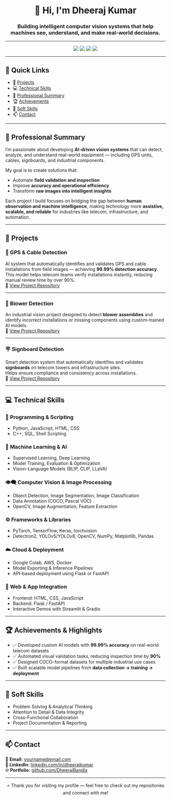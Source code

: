 <h1 align="center">👋 Hi, I'm Dheeraj Kumar</h1>
<h3 align="center">Building intelligent computer vision systems that help machines see, understand, and make real-world decisions.</h3>

---

<p align="center">
  <img src="https://img.shields.io/badge/Focus-Computer%20Vision-blue?style=for-the-badge" />
  <img src="https://img.shields.io/badge/Domain-AI%20%26%20Automation-orange?style=for-the-badge" />
  <img src="https://img.shields.io/badge/Field-Object%20Detection-green?style=for-the-badge" />
  <img src="https://img.shields.io/badge/Interest-Vision%20Language%20Models-purple?style=for-the-badge" />
</p>

---

## 🧭 Quick Links
- 🧠 [Projects](#-projects)
- 💻 [Technical Skills](#-technical-skills)
- 🚀 [Professional Summary](#-professional-summary)
- 🏆 [Achievements](#-achievements--highlights)
- 🧩 [Soft Skills](#-soft-skills)
- 📫 [Contact](#-contact)

---

## 🚀 Professional Summary

I’m passionate about developing **AI-driven vision systems** that can detect, analyze, and understand real-world equipment — including GPS units, cables, signboards, and industrial components.

My goal is to create solutions that:
- Automate **field validation and inspection**
- Improve **accuracy and operational efficiency**
- Transform **raw images into intelligent insights**

Each project I build focuses on bridging the gap between **human observation and machine intelligence**, making technology more **assistive, scalable, and reliable** for industries like telecom, infrastructure, and automation.

---

## 🧠 Projects

### 🚀 GPS & Cable Detection
AI system that automatically identifies and validates GPS and cable installations from field images — achieving **99.99% detection accuracy**.  
This model helps telecom teams verify installations instantly, reducing manual review time by over 90%.  
🔗 [View Project Repository](https://github.com/DheerajBandla/gps-cable-detection)

---

### 🔧 Blower Detection
An industrial vision project designed to detect **blower assemblies** and identify incorrect installations or missing components using custom-trained AI models.  
🔗 [View Project Repository](https://github.com/DheerajBandla/blower-detection)

---

### 🪧 Signboard Detection
Smart detection system that automatically identifies and validates **signboards** on telecom towers and infrastructure sites.  
Helps ensure compliance and consistency across installations.  
🔗 [View Project Repository](https://github.com/DheerajBandla/signboard-detection)

---

## 💻 Technical Skills

### 🐍 **Programming & Scripting**
- Python, JavaScript, HTML, CSS  
- C++, SQL, Shell Scripting

### 🧠 **Machine Learning & AI**
- Supervised Learning, Deep Learning  
- Model Training, Evaluation & Optimization  
- Vision-Language Models (BLIP, CLIP, LLaVA)

### 👁️‍🗨️ **Computer Vision & Image Processing**
- Object Detection, Image Segmentation, Image Classification  
- Data Annotation (COCO, Pascal VOC)  
- OpenCV, Image Augmentation, Feature Extraction  

### ⚙️ **Frameworks & Libraries**
- PyTorch, TensorFlow, Keras, torchvision  
- Detectron2, YOLOv5/YOLOv8, OpenCV, NumPy, Matplotlib, Pandas  

### ☁️ **Cloud & Deployment**
- Google Colab, AWS, Docker  
- Model Exporting & Inference Pipelines  
- API-based deployment using Flask or FastAPI  

### 🧩 **Web & App Integration**
- Frontend: HTML, CSS, JavaScript  
- Backend: Flask / FastAPI  
- Interactive Demos with Streamlit & Gradio  

---

## 🏆 Achievements & Highlights
- ✅ Developed custom AI models with **99.99% accuracy** on real-world telecom datasets  
- ✅ Automated visual validation tasks, reducing inspection time by **90%**  
- ✅ Designed COCO-format datasets for multiple industrial use cases  
- ✅ Built scalable model pipelines from **data collection → training → deployment**

---

## 🧩 Soft Skills
- Problem Solving & Analytical Thinking  
- Attention to Detail & Data Integrity  
- Cross-Functional Collaboration  
- Project Documentation & Reporting  

---

## 📫 Contact

📧 **Email:** [yourname@email.com](mailto:yourname@email.com)  
💼 **LinkedIn:** [linkedin.com/in/dheerajkumar](https://linkedin.com/in/dheerajkumar)  
🌐 **Portfolio:** [github.com/DheerajBandla](https://github.com/DheerajBandla)

---

<p align="center">⭐️ Thank you for visiting my profile — feel free to check out my repositories and connect with me!</p>
